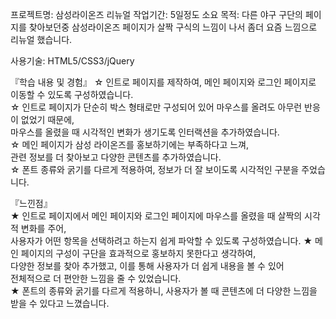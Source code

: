 프로젝트명: 삼성라이온즈 리뉴얼
작업기간: 5일정도 소요
목적: 다른 야구 구단의 페이지를 찾아보던중 삼성라이온즈 페이지가 살짝 구식의 느낌이 나서 좀더 요즘 느낌으로 리뉴얼 했습니다.

사용기술: HTML5/CSS3/jQuery

『학습 내용 및 경험』
☆ 인트로 페이지를 제작하여, 메인 페이지와 로그인 페이지로 이동할 수 있도록 구성하였습니다.   
☆ 인트로 페이지가 단순히 박스 형태로만 구성되어 있어 마우스를 올려도 아무런 반응이 없었기 때문에,    
   마우스를 올렸을 때 시각적인 변화가 생기도록 인터랙션을 추가하였습니다.   
☆ 메인 페이지가 삼성 라이온즈를 홍보하기에는 부족하다고 느껴,   
   관련 정보를 더 찾아보고 다양한 콘텐츠를 추가하였습니다.   
☆ 폰트 종류와 굵기를 다르게 적용하여, 정보가 더 잘 보이도록 시각적인 구분을 주었습니다.    

『느낀점』    
★ 인트로 페이지에서 메인 페이지와 로그인 페이지에 마우스를 올렸을 때 살짝의 시각적 변화를 주어,     
   사용자가 어떤 항목을 선택하려고 하는지 쉽게 파악할 수 있도록 구성하였습니다.
★ 메인 페이지의 구성이 구단을 효과적으로 홍보하지 못한다고 생각하여,     
   다양한 정보를 찾아 추가했고, 이를 통해 사용자가 더 쉽게 내용을 볼 수 있어    
   전체적으로 더 편안한 느낌을 줄 수 있었습니다.     
★ 폰트의 종류와 굵기를 다르게 적용하니,
   사용자가 볼 때 콘텐츠에 더 다양한 느낌을 받을 수 있다고 느꼈습니다.   
